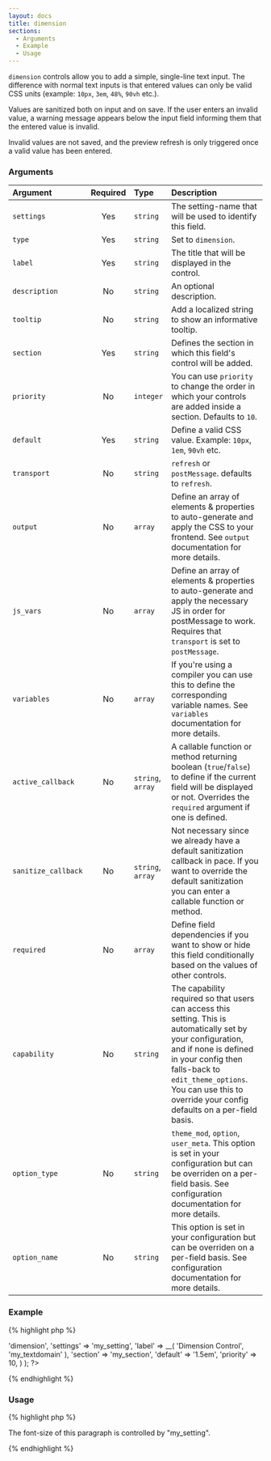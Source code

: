 ```yaml
---
layout: docs
title: dimension
sections:
  - Arguments
  - Example
  - Usage
---
```



`dimension` controls allow you to add a simple, single-line text input. The difference with normal text inputs is that entered values can only be valid CSS units (example: `10px`, `3em`, `48%`, `90vh` etc.).

Values are sanitized both on input and on save. If the user enters an invalid value, a warning message appears below the input field informing them that the entered value is invalid.

Invalid values are not saved, and the preview refresh is only triggered once a valid value has been entered.

### Arguments

Argument            | Required | Type              | Description
:------------------ | :------: | :---------------- | :----------
`settings`          | Yes      | `string`          | The setting-name that will be used to identify this field.
`type`              | Yes      | `string`          | Set to `dimension`.
`label`             | Yes      | `string`          | The title that will be displayed in the control.
`description`       | No       | `string`          | An optional description.
`tooltip`           | No       | `string`          | Add a localized string to show an informative tooltip.
`section`           | Yes      | `string`          | Defines the section in which this field's control will be added.
`priority`          | No       | `integer`         | You can use `priority` to change the order in which your controls are added inside a section. Defaults to `10`.
`default`           | Yes      | `string`          | Define a valid CSS value. Example: `10px`, `1em`, `90vh` etc.
`transport`         | No       | `string`          | `refresh` or `postMessage`. defaults to `refresh`.
`output`            | No       | `array`           | Define an array of elements & properties to auto-generate and apply the CSS to your frontend. See `output` documentation for more details.
`js_vars`           | No       | `array`           | Define an array of elements & properties to auto-generate and apply the necessary JS in order for postMessage to work. Requires that `transport` is set to `postMessage`.
`variables`         | No       | `array`           | If you're using a compiler you can use this to define the corresponding variable names. See `variables` documentation for more details.
`active_callback`   | No       | `string`, `array` | A callable function or method returning boolean (`true`/`false`) to define if the current field will be displayed or not. Overrides the `required` argument if one is defined.
`sanitize_callback` | No       | `string`, `array` | Not necessary since we already have a default sanitization callback in pace. If you want to override the default sanitization you can enter a callable function or method.
`required`          | No       | `array`           | Define field dependencies if you want to show or hide this field conditionally based on the values of other controls.
`capability`        | No       | `string`          | The capability required so that users can access this setting. This is automatically set by your configuration, and if none is defined in your config then falls-back to `edit_theme_options`. You can use this to override your config defaults on a per-field basis.
`option_type`       | No       | `string`          | `theme_mod`, `option`, `user_meta`. This option is set in your configuration but can be overriden on a per-field basis. See configuration documentation for more details.
`option_name`       | No       | `string`          | This option is set in your configuration but can be overriden on a per-field basis. See configuration documentation for more details.

### Example

{% highlight php %}
<?php
Kirki::add_field( 'my_config', array(
	'type'        => 'dimension',
	'settings'    => 'my_setting',
	'label'       => __( 'Dimension Control', 'my_textdomain' ),
	'section'     => 'my_section',
	'default'     => '1.5em',
	'priority'    => 10,
) );
?>
{% endhighlight %}

### Usage

{% highlight php %}
<div style="font-size: <?php echo get_theme_mod( 'my_setting', '1em' ); ?>">
	<p>The font-size of this paragraph is controlled by "my_setting".</p>
</div>
{% endhighlight %}
